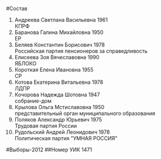#Состав
1. Андреева Светлана Васильевна 1961   
    КПРФ
2. Баранова Галина Михайловна 1950   
    ЕР
3. Беляев Константин Борисович 1978   
    Российская партия пенсионеров за справедливость
4. Елисеева Зоя Вячеславовна 1990   
    ЯБЛОКО
5. Короткая Елена Ивановна 1955   
    СР
6. Котова Екатерина Витальевна 1978   
    ЛДПР
7. Кочорова Надежда Шотовна 1947   
    собрание-дом
8. Крылова Ольга Мстиславовна 1950   
    представительный орган муниципального образования
9. Поляков Александр Юрьевич 1975   
    Трудовая партия России
10. Рудольский Андрей Леонидович 1978   
    Политическая партия "УМНАЯ РОССИЯ"

#Выборы-2012
##Номер УИК
1471